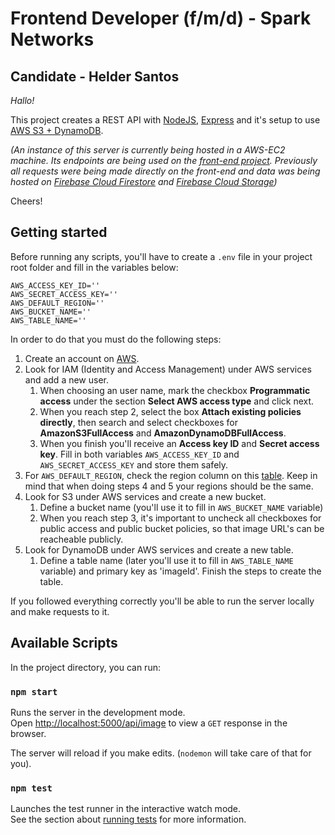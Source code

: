 # Frontend Developer (f/m/d) - Spark Networks
## Candidate - Helder Santos

_Hallo!_

This project creates a REST API with [NodeJS](https://nodejs.org/en/), [Express](http://expressjs.com/) and it's setup to use [AWS S3 + DynamoDB](https://aws.amazon.com/).

*(An instance of this server is currently being hosted in a AWS-EC2 machine. Its endpoints are being used on the [front-end project](https://github.com/meendoo/exam-image-gallery-upload/tree/dev). Previously all requests were being made directly on the front-end and data was being hosted on [Firebase Cloud Firestore](https://firebase.google.com/products/firestore/) and [Firebase Cloud Storage](https://firebase.google.com/products/storage/))*

Cheers!

## Getting started

Before running any scripts, you'll have to create a `.env` file in your project root folder and fill in the variables below:

```
AWS_ACCESS_KEY_ID=''
AWS_SECRET_ACCESS_KEY=''
AWS_DEFAULT_REGION=''
AWS_BUCKET_NAME=''
AWS_TABLE_NAME=''
```

In order to do that you must do the following steps:

1. Create an account on [AWS](https://console.aws.amazon.com/).
2. Look for IAM (Identity and Access Management) under AWS services and add a new user.
    1. When choosing an user name, mark the checkbox **Programmatic access** under the section **Select AWS access type** and click next.
    2. When you reach step 2, select the box **Attach existing policies directly**, then search and select checkboxes for **AmazonS3FullAccess** and **AmazonDynamoDBFullAccess**.
    3. When you finish you'll receive an **Access key ID** and **Secret access key**. Fill in both variables `AWS_ACCESS_KEY_ID` and `AWS_SECRET_ACCESS_KEY` and store them safely.
3. For `AWS_DEFAULT_REGION`, check the region column on this [table](https://docs.aws.amazon.com/general/latest/gr/rande.html#apigateway_region). Keep in mind that when doing steps 4 and 5 your regions should be the same.
4. Look for S3 under AWS services and create a new bucket.
    1. Define a bucket name (you'll use it to fill in `AWS_BUCKET_NAME` variable)
    2. When you reach step 3, it's important to uncheck all checkboxes for public access and public bucket policies, so that image URL's can be reacheable publicly.
5. Look for DynamoDB under AWS services and create a new table.
    1. Define a table name (later you'll use it to fill in `AWS_TABLE_NAME` variable) and primary key as 'imageId'. Finish the steps to create the table.

If you followed everything correctly you'll be able to run the server locally and make requests to it.

## Available Scripts

In the project directory, you can run:

### `npm start`

Runs the server in the development mode.<br>
Open [http://localhost:5000/api/image](http://localhost:5000/api/image) to view a `GET` response in the browser.

The server will reload if you make edits. (`nodemon` will take care of that for you).

### `npm test`

Launches the test runner in the interactive watch mode.<br>
See the section about [running tests](https://facebook.github.io/create-react-app/docs/running-tests) for more information.

